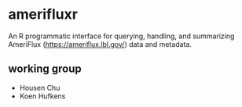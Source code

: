 # amerifluxr
An R programmatic interface for querying, handling, and summarizing AmeriFlux (https://ameriflux.lbl.gov/) data and metadata.  

## working group
* Housen Chu
* Koen Hufkens 
